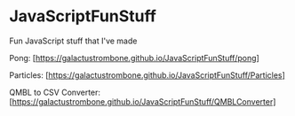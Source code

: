 # JavaScriptFunStuff
Fun JavaScript stuff that I've made

Pong: [https://galactustrombone.github.io/JavaScriptFunStuff/pong]

Particles: [https://galactustrombone.github.io/JavaScriptFunStuff/Particles]

QMBL to CSV Converter: [https://galactustrombone.github.io/JavaScriptFunStuff/QMBLConverter]